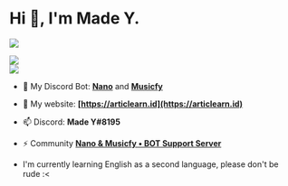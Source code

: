 <h1>Hi 👋, I'm Made Y.</h1>

[![](https://github-profile-trophy.vercel.app/?username=madeyoga)](https://github.com/ryo-ma/github-profile-trophy)

<a href="https://github.com/anuraghazra/github-readme-stats">
  <img align="center" src="https://github-readme-stats.vercel.app/api?username=madeyoga&show_icons=true" />
</a>
<br>

<a href="https://github.com/anuraghazra/convoychat">
  <img align="center" src="https://github-readme-stats.vercel.app/api/top-langs/?username=madeyoga&layout=compact&langs_count=50&hide=jupyter%20notebook,css,html" />
</a>

- 🔭 My Discord Bot: **[Nano](https://github.com/madeyoga/Nano-Bot)** and **[Musicfy](https://github.com/nano-devs/Musicfy-Bot)**

- 🌱 My website: **[https://articlearn.id](https://articlearn.id)**

- 📫 Discord: **Made Y#8195**

- ⚡ Community  **[Nano & Musicfy • BOT Support Server](https://discord.gg/Y8sB4ay)**

- I'm currently learning English as a second language, please don't be rude :<
